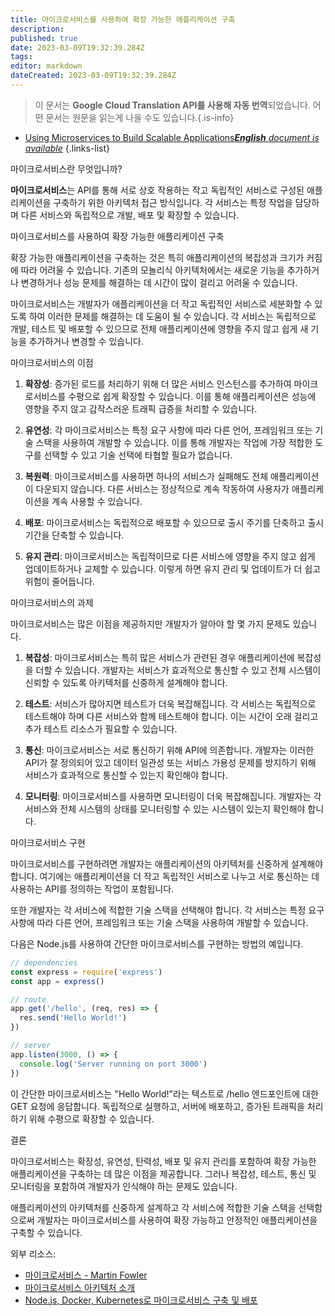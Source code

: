 ```yaml
---
title: 마이크로서비스를 사용하여 확장 가능한 애플리케이션 구축
description: 
published: true
date: 2023-03-09T19:32:39.284Z
tags: 
editor: markdown
dateCreated: 2023-03-09T19:32:39.284Z
---
```


> 이 문서는 **Google Cloud Translation API를 사용해 자동 번역**되었습니다.
어떤 문서는 원문을 읽는게 나을 수도 있습니다.{.is-info}



- [Using Microservices to Build Scalable Applications***English** document is available*](/en/Knowledge-base/Common/using-microservices-to-build-scalable-applications)
{.links-list}

마이크로서비스란 무엇입니까?

**마이크로서비스**는 API를 통해 서로 상호 작용하는 작고 독립적인 서비스로 구성된 애플리케이션을 구축하기 위한 아키텍처 접근 방식입니다. 각 서비스는 특정 작업을 담당하며 다른 서비스와 독립적으로 개발, 배포 및 확장할 수 있습니다.

마이크로서비스를 사용하여 확장 가능한 애플리케이션 구축

확장 가능한 애플리케이션을 구축하는 것은 특히 애플리케이션의 복잡성과 크기가 커짐에 따라 어려울 수 있습니다. 기존의 모놀리식 아키텍처에서는 새로운 기능을 추가하거나 변경하거나 성능 문제를 해결하는 데 시간이 많이 걸리고 어려울 수 있습니다.

마이크로서비스는 개발자가 애플리케이션을 더 작고 독립적인 서비스로 세분화할 수 있도록 하여 이러한 문제를 해결하는 데 도움이 될 수 있습니다. 각 서비스는 독립적으로 개발, 테스트 및 배포할 수 있으므로 전체 애플리케이션에 영향을 주지 않고 쉽게 새 기능을 추가하거나 변경할 수 있습니다.

마이크로서비스의 이점

1. **확장성**: 증가된 로드를 처리하기 위해 더 많은 서비스 인스턴스를 추가하여 마이크로서비스를 수평으로 쉽게 확장할 수 있습니다. 이를 통해 애플리케이션은 성능에 영향을 주지 않고 갑작스러운 트래픽 급증을 처리할 수 있습니다.

2. **유연성**: 각 마이크로서비스는 특정 요구 사항에 따라 다른 언어, 프레임워크 또는 기술 스택을 사용하여 개발할 수 있습니다. 이를 통해 개발자는 작업에 가장 적합한 도구를 선택할 수 있고 기술 선택에 타협할 필요가 없습니다.

3. **복원력**: 마이크로서비스를 사용하면 하나의 서비스가 실패해도 전체 애플리케이션이 다운되지 않습니다. 다른 서비스는 정상적으로 계속 작동하여 사용자가 애플리케이션을 계속 사용할 수 있습니다.

4. **배포**: 마이크로서비스는 독립적으로 배포할 수 있으므로 출시 주기를 단축하고 출시 기간을 단축할 수 있습니다.

5. **유지 관리**: 마이크로서비스는 독립적이므로 다른 서비스에 영향을 주지 않고 쉽게 업데이트하거나 교체할 수 있습니다. 이렇게 하면 유지 관리 및 업데이트가 더 쉽고 위험이 줄어듭니다.

마이크로서비스의 과제

마이크로서비스는 많은 이점을 제공하지만 개발자가 알아야 할 몇 가지 문제도 있습니다.

1. **복잡성**: 마이크로서비스는 특히 많은 서비스가 관련된 경우 애플리케이션에 복잡성을 더할 수 있습니다. 개발자는 서비스가 효과적으로 통신할 수 있고 전체 시스템이 신뢰할 수 있도록 아키텍처를 신중하게 설계해야 합니다.

2. **테스트**: 서비스가 많아지면 테스트가 더욱 복잡해집니다. 각 서비스는 독립적으로 테스트해야 하며 다른 서비스와 함께 테스트해야 합니다. 이는 시간이 오래 걸리고 추가 테스트 리소스가 필요할 수 있습니다.

3. **통신**: 마이크로서비스는 서로 통신하기 위해 API에 의존합니다. 개발자는 이러한 API가 잘 정의되어 있고 데이터 일관성 또는 서비스 가용성 문제를 방지하기 위해 서비스가 효과적으로 통신할 수 있는지 확인해야 합니다.

4. **모니터링**: 마이크로서비스를 사용하면 모니터링이 더욱 복잡해집니다. 개발자는 각 서비스와 전체 시스템의 상태를 모니터링할 수 있는 시스템이 있는지 확인해야 합니다.

마이크로서비스 구현

마이크로서비스를 구현하려면 개발자는 애플리케이션의 아키텍처를 신중하게 설계해야 합니다. 여기에는 애플리케이션을 더 작고 독립적인 서비스로 나누고 서로 통신하는 데 사용하는 API를 정의하는 작업이 포함됩니다.

또한 개발자는 각 서비스에 적합한 기술 스택을 선택해야 합니다. 각 서비스는 특정 요구 사항에 따라 다른 언어, 프레임워크 또는 기술 스택을 사용하여 개발할 수 있습니다.

다음은 Node.js를 사용하여 간단한 마이크로서비스를 구현하는 방법의 예입니다.

```javascript
// dependencies
const express = require('express')
const app = express()

// route
app.get('/hello', (req, res) => {
  res.send('Hello World!')
})

// server
app.listen(3000, () => {
  console.log('Server running on port 3000')
})
```

이 간단한 마이크로서비스는 "Hello World!"라는 텍스트로 /hello 엔드포인트에 대한 GET 요청에 응답합니다. 독립적으로 실행하고, 서버에 배포하고, 증가된 트래픽을 처리하기 위해 수평으로 확장할 수 있습니다.

결론

마이크로서비스는 확장성, 유연성, 탄력성, 배포 및 유지 관리를 포함하여 확장 가능한 애플리케이션을 구축하는 데 많은 이점을 제공합니다. 그러나 복잡성, 테스트, 통신 및 모니터링을 포함하여 개발자가 인식해야 하는 문제도 있습니다.

애플리케이션의 아키텍처를 신중하게 설계하고 각 서비스에 적합한 기술 스택을 선택함으로써 개발자는 마이크로서비스를 사용하여 확장 가능하고 안정적인 애플리케이션을 구축할 수 있습니다.

외부 리소스:

- [마이크로서비스 - Martin Fowler](https://martinfowler.com/microservices/)
- [마이크로서비스 아키텍처 소개](https://www.nginx.com/blog/introduction-to-microservices/)
- [Node.js, Docker, Kubernetes로 마이크로서비스 구축 및 배포](https://auth0.com/blog/build-and-deploy-microservices-with-node-js-docker-and-kubernetes/)